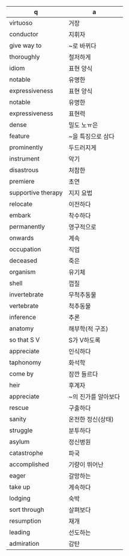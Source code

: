  q  | a
--- | ---
virtuoso		| 거장
conductor		| 지휘자
give way to		| ~로 바뀌다
thoroughly		| 철저하게
idiom			| 표현 양식
notable			| 유명한
expressiveness		| 표현 양식
notable			| 유명한
expressiveness		| 표현력
dense			| 밀도 노ㅠ은
feature			| ~을 특징으로 삼다
prominently		| 두드러지게
instrument		| 악기
disastrous		| 처참한
premiere		| 초연
supportive therapy	| 지지 요법
relocate		| 이전하다
embark			| 착수하다
permanently		| 영구적으로
onwards			| 계속
occupation		| 직업
deceased		| 죽은
organism		| 유기체
shell			| 껍질
invertebrate		| 무척추동물
vertebrate		| 척추동물
inference		| 추론
anatomy			| 해부학(적 구조)
so that S V		| S가 V하도록
appreciate		| 인식하다
taphonomy		| 화석학
come by			| 잠깐 들르다
heir			| 후계자
appreciate		| ~의 진가를 알아보다
rescue			| 구출하다
sanity			| 온전한 정신(상태)
struggle		| 분투하다
asylum			| 정신병원
catastrophe		| 파국
accomplished		| 기량이 뛰어난
eager			| 갈망하는
take up			| 계속하다
lodging			| 숙박
sort through		| 살펴보다
resumption		| 재개
leading			| 선도하는
admiration		| 감탄

